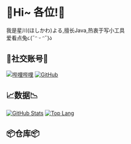 # 💎Hi~ 各位!💎
我是星川(ほしかわ)よる,擅长Java,热衷于写小工具  
爱看点兔૮(˶ᵔ ᵕ ᵔ˶)ა

## 🌟社交账号🌟
[![哔哩哔哩](https://img.shields.io/badge/哔哩哔哩-星川よる-blue.svg?logo=bilibili)](https://space.bilibili.com/3493294482917876)
[![GitHub](https://img.shields.io/badge/GitHub-星川よる-blue.svg?logo=github)](https://github.com/HoshikawaYoru)

## 📈数据📉
[![GitHub Stats](https://github-readme-stats.vercel.app/api?username=HoshikawaYoru&count_private=true&show_icons=true&locale=cn)](https://github.com/HoshikawaYoru)
[![Top Lang](https://github-readme-stats.vercel.app/api/top-langs/?username=HoshikawaYoru&count_private=true&show_icons=true&locale=cn)](https://github.com/HoshikawaYoru)

## 📦仓库📦
